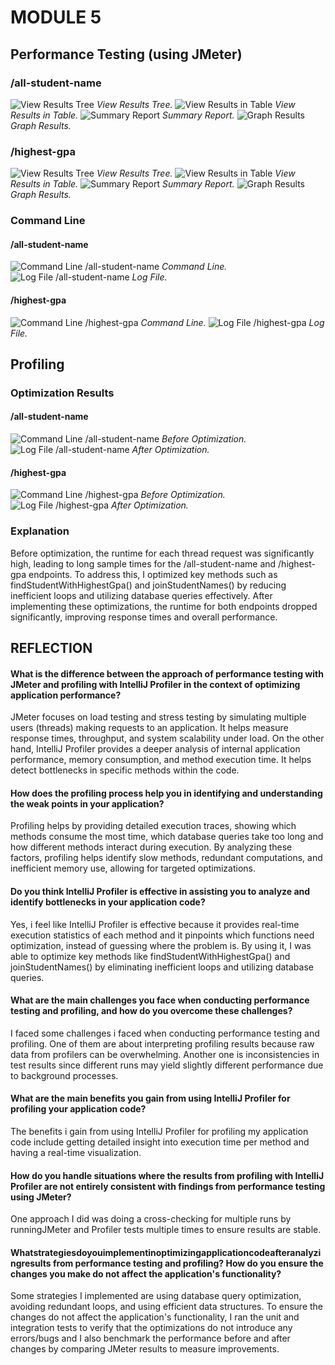 # MODULE 5 
## Performance Testing (using JMeter)
### /all-student-name 
![View Results Tree](screenshots/asn1.png)
*View Results Tree.*
![View Results in Table](screenshots/asn2.png)
*View Results in Table.*
![Summary Report](screenshots/asn3.png)
*Summary Report.*
![Graph Results](screenshots/asn4.png)
*Graph Results.*

### /highest-gpa
![View Results Tree](screenshots/gpa1.png)
*View Results Tree.*
![View Results in Table](screenshots/gpa2.png)
*View Results in Table.*
![Summary Report](screenshots/gpa3.png)
*Summary Report.*
![Graph Results](screenshots/gpa4.png)
*Graph Results.*

### Command Line
#### /all-student-name
![Command Line /all-student-name](screenshots/asncl.png)
*Command Line.*
![Log File /all-student-name](screenshots/asnlog.png)
*Log File.*

#### /highest-gpa
![Command Line /highest-gpa](screenshots/gpacl.png)
*Command Line.*
![Log File /highest-gpa](screenshots/gpalog.png)
*Log File.*

## Profiling
### Optimization Results
#### /all-student-name 
![Command Line /all-student-name](screenshots/asn2.png)
*Before Optimization.*
![Log File /all-student-name](screenshots/asnafter.png)
*After Optimization.*

#### /highest-gpa
![Command Line /highest-gpa](screenshots/gpa2.png)
*Before Optimization.*
![Log File /highest-gpa](screenshots/gpaafter.png)
*After Optimization.*

### Explanation
Before optimization, the runtime for each thread request was significantly high, leading to long sample times for the /all-student-name and /highest-gpa endpoints.
To address this, I optimized key methods such as findStudentWithHighestGpa() and joinStudentNames() by reducing inefficient loops and utilizing database queries effectively.
After implementing these optimizations, the runtime for both endpoints dropped significantly, improving response times and overall performance.


## REFLECTION
#### What is the difference between the approach of performance testing with JMeter and profiling with IntelliJ Profiler in the context of optimizing application performance?
JMeter focuses on load testing and stress testing by simulating multiple users (threads) making requests to an application. It helps measure response times, throughput, and system scalability under load. On the other hand, IntelliJ Profiler provides a deeper analysis of internal application performance, memory consumption, and method execution time. It helps detect bottlenecks in specific methods within the code.
#### How does the profiling process help you in identifying and understanding the weak points in your application?
Profiling helps by providing detailed execution traces, showing which methods consume the most time, which database queries take too long and how different methods interact during execution. By analyzing these factors, profiling helps identify slow methods, redundant computations, and inefficient memory use, allowing for targeted optimizations.
#### Do you think IntelliJ Profiler is effective in assisting you to analyze and identify bottlenecks in your application code?
Yes, i feel like IntelliJ Profiler is effective because it provides real-time execution statistics of each method and it pinpoints which functions need optimization, instead of guessing where the problem is. By using it, I was able to optimize key methods like findStudentWithHighestGpa() and joinStudentNames() by eliminating inefficient loops and utilizing database queries. 
#### What are the main challenges you face when conducting performance testing and profiling, and how do you overcome these challenges?
I faced some challenges i faced when conducting performance testing and profiling. One of them are about interpreting profiling results because raw data from profilers can be overwhelming. Another one is inconsistencies in test results since different runs may yield slightly different performance due to background processes. 
#### What are the main benefits you gain from using IntelliJ Profiler for profiling your application code?
The benefits i gain from using IntelliJ Profiler for profiling my application code include getting detailed insight into execution time per method and having a real-time visualization.
#### How do you handle situations where the results from profiling with IntelliJ Profiler are not entirely consistent with findings from performance testing using JMeter?
One approach I did was doing a cross-checking for multiple runs by runningJMeter and Profiler tests multiple times to ensure results are stable. 
#### Whatstrategiesdoyouimplementinoptimizingapplicationcodeafteranalyzingresults from performance testing and profiling? How do you ensure the changes you make do not affect the application's functionality?
Some strategies I implemented are using database query optimization, avoiding redundant loops, and using efficient data structures. To ensure the changes do not affect the application's functionality, I ran the unit and integration tests to verify that the optimizations do not introduce any errors/bugs and I also benchmark the performance before and after changes by comparing JMeter results to measure improvements.

